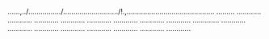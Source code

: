 ......,../................/.........................../!.,........................................... .........
............
............
............
............
............
............
............
............
.............
............
............
............
............
............
............
............
............


